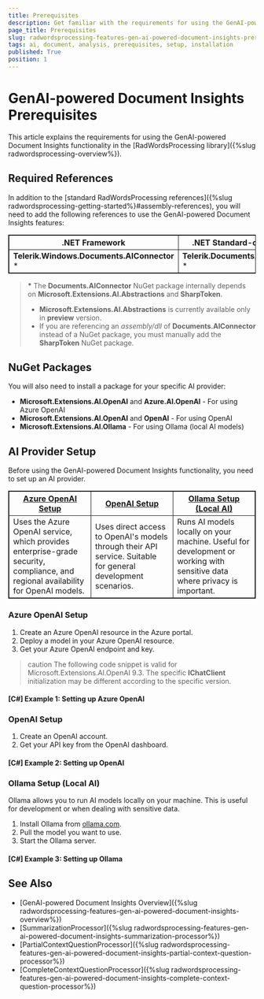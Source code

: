 ```yaml
---
title: Prerequisites
description: Get familiar with the requirements for using the GenAI-powered Document Insights functionality in the WordProcessing library. 
page_title: Prerequisites
slug: radwordsprocessing-features-gen-ai-powered-document-insights-prerequisites
tags: ai, document, analysis, prerequisites, setup, installation
published: True
position: 1
---
```

<style>
table, th, td {
    border: 1px solid;
}
/* First table with two columns */
table:nth-of-type(1) th:first-of-type {
    width: 50%;
}
table:nth-of-type(1) th:nth-of-type(2) {
    width: 50%;
}
/* Second table with three columns */
table:nth-of-type(2) th {
    width: 33.33%;
}
</style>

# GenAI-powered Document Insights Prerequisites
This article explains the requirements for using the GenAI-powered Document Insights functionality in the [RadWordsProcessing library]({%slug radwordsprocessing-overview%}).

## Required References

In addition to the [standard RadWordsProcessing references]({%slug radwordsprocessing-getting-started%}#assembly-references), you will need to add the following references to use the GenAI-powered Document Insights features:

|.NET Framework|.NET Standard-compatible|
|---|---|
|**Telerik.Windows.Documents.AIConnector** * |**Telerik.Documents.AIConnector** *|

> __*__ The **Documents.AIConnector** NuGet package internally depends on **Microsoft.Extensions.AI.Abstractions** and **SharpToken**. 
>
> * **Microsoft.Extensions.AI.Abstractions** is currently available only in **preview** version. 
> * If you are referencing an _assembly/dll_ of **Documents.AIConnector** instead of a NuGet package, you must manually add the **SharpToken** NuGet package.

## NuGet Packages

You will also need to install a package for your specific AI provider:

* **Microsoft.Extensions.AI.OpenAI** and **Azure.AI.OpenAI** - For using Azure OpenAI
* **Microsoft.Extensions.AI.OpenAI** and **OpenAI** - For using OpenAI
* **Microsoft.Extensions.AI.Ollama** - For using Ollama (local AI models)

## AI Provider Setup

Before using the GenAI-powered Document Insights functionality, you need to set up an AI provider.

| [Azure OpenAI Setup](#azure-openai-setup) | [OpenAI Setup](#openai-setup) | [Ollama Setup (Local AI)](#ollama-setup-local-ai) |
|---|---|---|
| Uses the Azure OpenAI service, which provides enterprise-grade security, compliance, and regional availability for OpenAI models. | Uses direct access to OpenAI's models through their API service. Suitable for general development scenarios. | Runs AI models locally on your machine. Useful for development or working with sensitive data where privacy is important. |

### Azure OpenAI Setup

1. Create an Azure OpenAI resource in the Azure portal.
2. Deploy a model in your Azure OpenAI resource.
3. Get your Azure OpenAI endpoint and key.

>caution The following code snippet is valid for Microsoft.Extensions.AI.OpenAI 9.3. The specific **IChatClient** initialization may be different according to the specific version.

#### __[C#] Example 1: Setting up Azure OpenAI__

<snippet id='libraries-flow-features-gen-ai-setup-azure-open-ai'/>

### OpenAI Setup

1. Create an OpenAI account.
2. Get your API key from the OpenAI dashboard.

#### __[C#] Example 2: Setting up OpenAI__

<snippet id='libraries-flow-features-gen-ai-setup-open-ai'/>

### Ollama Setup (Local AI)

Ollama allows you to run AI models locally on your machine. This is useful for development or when dealing with sensitive data.

1. Install Ollama from [ollama.com](https://ollama.com/).
2. Pull the model you want to use.
3. Start the Ollama server.

#### __[C#] Example 3: Setting up Ollama__

<snippet id='libraries-flow-features-gen-ai-setup-ollama-ai'/>

## See Also

* [GenAI-powered Document Insights Overview]({%slug radwordsprocessing-features-gen-ai-powered-document-insights-overview%})
* [SummarizationProcessor]({%slug radwordsprocessing-features-gen-ai-powered-document-insights-summarization-processor%})
* [PartialContextQuestionProcessor]({%slug radwordsprocessing-features-gen-ai-powered-document-insights-partial-context-question-processor%})
* [CompleteContextQuestionProcessor]({%slug radwordsprocessing-features-gen-ai-powered-document-insights-complete-context-question-processor%})
